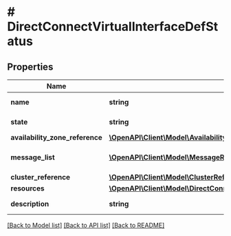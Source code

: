 # # DirectConnectVirtualInterfaceDefStatus

## Properties

Name | Type | Description | Notes
------------ | ------------- | ------------- | -------------
**name** | **string** | direct_connect_virtual_interface Name. |
**state** | **string** | The state of the direct_connect_virtual_interface. | [optional]
**availability_zone_reference** | [**\OpenAPI\Client\Model\AvailabilityZoneReference**](AvailabilityZoneReference.md) |  | [optional]
**message_list** | [**\OpenAPI\Client\Model\MessageResource[]**](MessageResource.md) | Any error messages for the direct_connect_virtual_interface, if in an error state. | [optional]
**cluster_reference** | [**\OpenAPI\Client\Model\ClusterReference**](ClusterReference.md) |  | [optional]
**resources** | [**\OpenAPI\Client\Model\DirectConnectVirtualInterfaceResourcesDefStatus**](DirectConnectVirtualInterfaceResourcesDefStatus.md) |  |
**description** | **string** | A description for direct_connect_virtual_interface. | [optional]

[[Back to Model list]](../../README.md#models) [[Back to API list]](../../README.md#endpoints) [[Back to README]](../../README.md)
